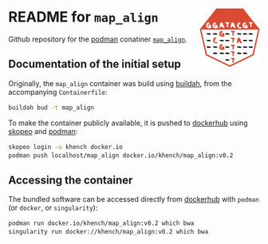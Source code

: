 # README for  `map_align` <img src="logo.svg" align="right" alt="" width="120" />

Github repository for the [podman](https://podman.io/) conatiner [`map_align`](https://hub.docker.com/repository/docker/khench/map_align).

## Documentation of the initial setup

Originally, the `map_align` container was build using [buildah](https://buildah.io/), from the accompanying `Containerfile`:

```sh
buildah bud -t map_align
```

To make the container publicly available, it is pushed to [dockerhub](https://hub.docker.com/r/khench/map_align) using [skopeo](https://github.com/containers/skopeo) and [podman](https://podman.io/):

```sh
skopeo login -u khench docker.io
podman push localhost/map_align docker.io/khench/map_align:v0.2
```

## Accessing the container

The bundled software can be accessed directly from [dockerhub](https://hub.docker.com/r/khench/map_align) with `podman` (or `docker`, or `singularity`):

```sh
podman run docker.io/khench/map_align:v0.2 which bwa
singularity run docker://khench/map_align:v0.2 which bwa
```